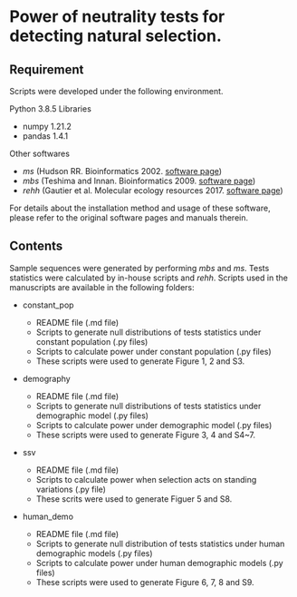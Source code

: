 # Power of neutrality tests for detecting natural selection.

## Requirement

Scripts were developed under the following environment.

Python 3.8.5
Libraries
- numpy 1.21.2
- pandas 1.4.1

Other softwares
- *ms* (Hudson RR. Bioinformatics 2002. [software page](http://home.uchicago.edu/rhudson1/source/mksamples.html))
- *mbs* (Teshima and Innan. Bioinformatics 2009. [software page](https://doi.org/10.1186/1471-2105-10-166))
- *rehh* (Gautier et al. Molecular ecology resources 2017. [software page](https://cran.r-project.org/web/packages/rehh/index.html))

For details about the installation method and usage of these software, please refer to the original software pages and manuals therein.


## Contents
Sample sequences were generated by performing *mbs* and *ms*. Tests statistics were calculated by in-house scripts and *rehh*.
Scripts used in the manuscripts are available in the following folders:

- constant_pop
  - README file (.md file)
  - Scripts to generate null distributions of tests statistics under constant population (.py files)
  - Scripts to calculate power under constant population (.py files)  
  - These scripts were used to generate Figure 1, 2 and S3.

- demography
  - README file (.md file)
  - Scripts to generate null distributions of tests statistics under demographic model (.py files)
  - Scripts to calculate power under demographic model (.py files)  
  - These scripts were used to generate Figure 3, 4 and S4~7.

- ssv
  - README file (.md file)
  - Scripts to calculate power when selection acts on standing variations (.py file)
  - These scrits were used to generate Figuer 5 and S8.

- human_demo
  - README file (.md file)
  - Scripts to generate null distribution of tests statistics under human demographic models (.py files)
  - Scripts to calculate power under human demographic models (.py files)
  - These scripts were used to generate Figure 6, 7, 8 and S9.
